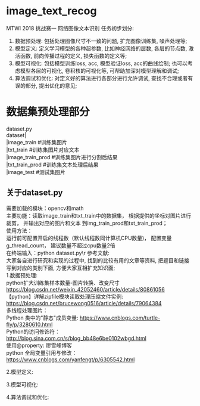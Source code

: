 # image_text_recog
MTWI 2018 挑战赛一 网络图像文本识别
任务初步划分:
1. 数据预处理: 包括处理图像尺寸不一致的问题, 扩充图像训练集, 噪声处理等;
2. 模型定义: 定义学习模型的各种超参数, 比如神经网络的层数, 各层的节点数, 激活函数, 前向传播过程的定义, 损失函数的定义等;
3. 模型可视化: 包括模型训练loss, acc, 模型验证loss, acc的曲线绘制; 也可以考虑模型各层的可视化, 卷积核的可视化等, 可帮助加深对模型理解和调试;
4. 算法调试和优化: 对定义好的算法进行各部分进行允许调试, 查找不合理或者有误的部分, 提出优化的意见;

# 数据集预处理部分  
dataset.py  
dataset|  
        |image_train        #训练集图片  
        |txt_train          #训练集图片对应文本  
        |image_train_prod   #训练集图片进行分割后结果  
        |txt_train_prod     #训练集文本处理后结果  
        |image_test         #测试集图片  
## 关于dataset.py  
需要加载的模块：opencv和math  
主要功能：读取image_train和txt_train中的数据集， 根据提供的坐标对图片进行裁剪， 并输出对应的图片和文本
到img_train_prod和txt_train_prod；  
使用方法：  
运行前可配置开启的线程数（默认线程数同计算机CPU数量)， 配置变量g_thread_count， 建议数量不超过cpu数量2倍  
在终端输入：python dataset.py\r
参考文献:  
大家各自进行研究和实现的过程中, 找到的比较有用的文章等资料, 把题目和链接写到对应的类别下面, 方便大家互相扩充知识面;  
1.数据预处理:  
python扩大训练集样本数量-图片转换、改变尺寸 https://blog.csdn.net/weixin_42052460/article/details/80861056  
【python】详解zipfile模块读取处理压缩文件实例: https://blog.csdn.net/brucewong0516/article/details/79064384  
多线程处理图片：  
    Python 类中的"静态"成员变量: https://www.cnblogs.com/turtle-fly/p/3280610.html  
    Python的访问修饰符： http://blog.sina.com.cn/s/blog_bb48e6be0102wbgd.html  
    使用@property: 廖雪峰博客  
    python 全局变量引用与修改： https://www.cnblogs.com/yanfengt/p/6305542.html  


2.模型定义:

3.模型可视化:

4.算法调试和优化:






